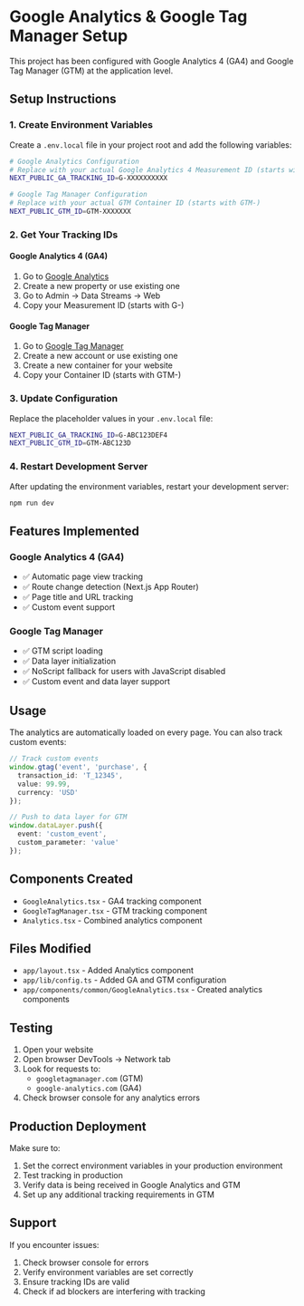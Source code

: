 # Google Analytics & Google Tag Manager Setup

This project has been configured with Google Analytics 4 (GA4) and Google Tag Manager (GTM) at the application level.

## Setup Instructions

### 1. Create Environment Variables

Create a `.env.local` file in your project root and add the following variables:

```bash
# Google Analytics Configuration
# Replace with your actual Google Analytics 4 Measurement ID (starts with G-)
NEXT_PUBLIC_GA_TRACKING_ID=G-XXXXXXXXXX

# Google Tag Manager Configuration
# Replace with your actual GTM Container ID (starts with GTM-)
NEXT_PUBLIC_GTM_ID=GTM-XXXXXXX
```

### 2. Get Your Tracking IDs

#### Google Analytics 4 (GA4)
1. Go to [Google Analytics](https://analytics.google.com/)
2. Create a new property or use existing one
3. Go to Admin → Data Streams → Web
4. Copy your Measurement ID (starts with G-)

#### Google Tag Manager
1. Go to [Google Tag Manager](https://tagmanager.google.com/)
2. Create a new account or use existing one
3. Create a new container for your website
4. Copy your Container ID (starts with GTM-)

### 3. Update Configuration

Replace the placeholder values in your `.env.local` file:

```bash
NEXT_PUBLIC_GA_TRACKING_ID=G-ABC123DEF4
NEXT_PUBLIC_GTM_ID=GTM-ABC123D
```

### 4. Restart Development Server

After updating the environment variables, restart your development server:

```bash
npm run dev
```

## Features Implemented

### Google Analytics 4 (GA4)
- ✅ Automatic page view tracking
- ✅ Route change detection (Next.js App Router)
- ✅ Page title and URL tracking
- ✅ Custom event support

### Google Tag Manager
- ✅ GTM script loading
- ✅ Data layer initialization
- ✅ NoScript fallback for users with JavaScript disabled
- ✅ Custom event and data layer support

## Usage

The analytics are automatically loaded on every page. You can also track custom events:

```typescript
// Track custom events
window.gtag('event', 'purchase', {
  transaction_id: 'T_12345',
  value: 99.99,
  currency: 'USD'
});

// Push to data layer for GTM
window.dataLayer.push({
  event: 'custom_event',
  custom_parameter: 'value'
});
```

## Components Created

- `GoogleAnalytics.tsx` - GA4 tracking component
- `GoogleTagManager.tsx` - GTM tracking component
- `Analytics.tsx` - Combined analytics component

## Files Modified

- `app/layout.tsx` - Added Analytics component
- `app/lib/config.ts` - Added GA and GTM configuration
- `app/components/common/GoogleAnalytics.tsx` - Created analytics components

## Testing

1. Open your website
2. Open browser DevTools → Network tab
3. Look for requests to:
   - `googletagmanager.com` (GTM)
   - `google-analytics.com` (GA4)
4. Check browser console for any analytics errors

## Production Deployment

Make sure to:
1. Set the correct environment variables in your production environment
2. Test tracking in production
3. Verify data is being received in Google Analytics and GTM
4. Set up any additional tracking requirements in GTM

## Support

If you encounter issues:
1. Check browser console for errors
2. Verify environment variables are set correctly
3. Ensure tracking IDs are valid
4. Check if ad blockers are interfering with tracking
